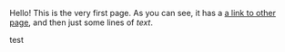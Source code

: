 [//]: # (title: Welcome to Ring UI)

Hello! This is the very first page. 
As you can see, it has a [a link to other page](Checkbox.md), and then just some lines of _text_.



test
